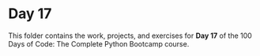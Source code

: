 # Day 17

This folder contains the work, projects, and exercises for **Day 17** of the 100 Days of Code: The Complete Python Bootcamp course.

